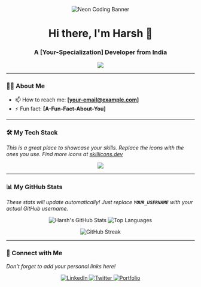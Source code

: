 <p align="center">
  <img src="https://i.imgur.com/E16iA4k.gif" alt="Neon Coding Banner">
</p>

<h1 align="center">Hi there, I'm Harsh 👋</h1>
<h3 align="center">A [Your-Specialization] Developer from India</h3>

<p align="center">
  <a href="https://github.com/ryo-ma/github-profile-trophy">
    <img src="https://github-profile-trophy.vercel.app/?username=YOUR_USERNAME&theme=dracula&column=7"/>
  </a>
</p>

---

### 👨‍💻 About Me

- 📫 How to reach me: **[your-email@example.com]**
- ⚡ Fun fact: **[A-Fun-Fact-About-You]**

---

### 🛠️ My Tech Stack

*This is a great place to showcase your skills. Replace the icons with the ones you use. Find more icons at [skillicons.dev](https://skillicons.dev/)*

<p align="center">
  <a href="https://skillicons.dev">
    <img src="https://skillicons.dev/icons?i=js,html,css,react,nodejs,express,mongodb,python,flask,git" />
  </a>
</p>

---

### 📊 My GitHub Stats

*These stats will update automatically! Just replace **`YOUR_USERNAME`** with your actual GitHub username.*

<p align="center">
  <img src="https://github-readme-stats.vercel.app/api?username=YOUR_USERNAME&show_icons=true&theme=tokyonight" alt="Harsh's GitHub Stats" />
  <img src="https://github-readme-stats.vercel.app/api/top-langs/?username=YOUR_USERNAME&layout=compact&theme=tokyonight" alt="Top Languages" />
</p>

<p align="center"> 
  <img src="https://github-readme-streak-stats.herokuapp.com/?user=YOUR_USERNAME&theme=tokyonight" alt="GitHub Streak" />
</p>

---

### 🔗 Connect with Me

*Don't forget to add your personal links here!*

<p align="center">
  <a href="https://linkedin.com/in/YOUR_LINKEDIN_USERNAME" target="_blank">
    <img src="https://img.shields.io/badge/LinkedIn-0077B5?style=for-the-badge&logo=linkedin&logoColor=white" alt="LinkedIn"/>
  </a>
  <a href="https://twitter.com/YOUR_TWITTER_USERNAME" target="_blank">
    <img src="https://img.shields.io/badge/Twitter-1DA1F2?style=for-the-badge&logo=twitter&logoColor=white" alt="Twitter"/>
  </a>
  <a href="https://[YOUR-PORTFOLIO-WEBSITE].com" target="_blank">
    <img src="https://img.shields.io/badge/Portfolio-D14836?style=for-the-badge&logo=google-chrome&logoColor=white" alt="Portfolio"/>
  </a>
</p>
